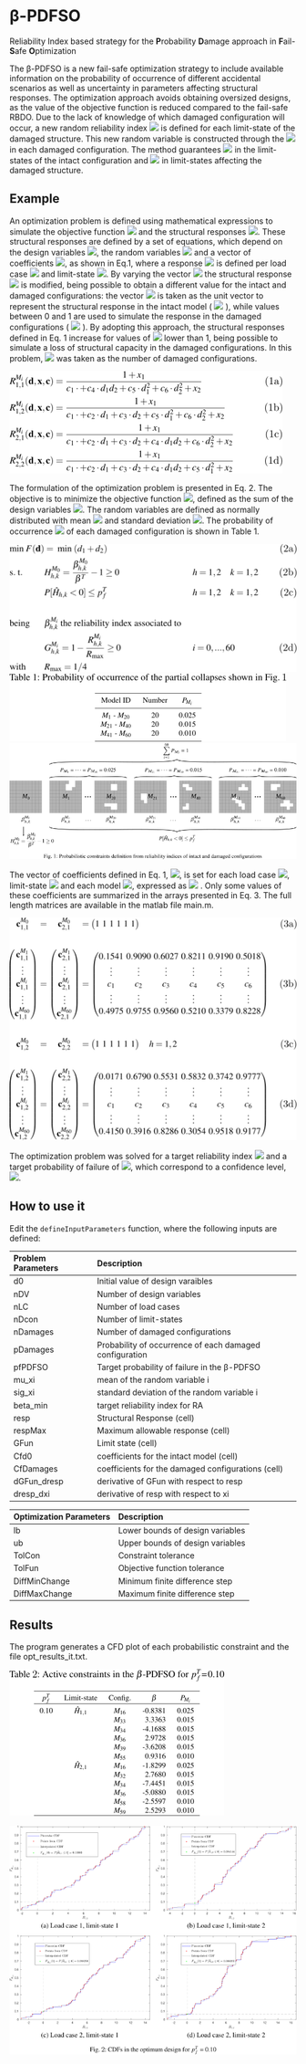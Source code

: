 # β-PDFSO

Reliability Index based strategy for the **P**robability **D**amage approach in **F**ail-**S**afe **O**ptimization

The β-PDFSO is a new fail-safe optimization strategy to include available information on the probability of occurrence of different accidental scenarios as well as uncertainty in parameters affecting structural responses. The optimization approach avoids obtaining oversized designs, as the value of the objective function is reduced compared to the fail-safe RBDO. Due to the lack of knowledge of which damaged configuration will occur, a new random reliability index 
<img src="https://render.githubusercontent.com/render/math?math=\hat{\beta}">
is defined for each limit-state of the damaged structure. This new random variable is constructed through the 
<img src="https://render.githubusercontent.com/render/math?math=\beta">
in each damaged configuration. The method guarantees 
<img src="https://render.githubusercontent.com/render/math?math=\beta^T">
in the limit-states of the intact configuration and 
<img src="https://render.githubusercontent.com/render/math?math=P[\beta < \beta^T] \le p_f^T">
in limit-states affecting the damaged structure.

## Example

An optimization problem is defined using mathematical expressions to simulate the objective function 
<img src="https://render.githubusercontent.com/render/math?math=F">
and the structural responses 
<img src="https://render.githubusercontent.com/render/math?math=R">. 
These structural responses are defined by a set of equations, which depend on the design variables 
<img src="https://render.githubusercontent.com/render/math?math=\textbf{d}=[d_1, d_2]">, 
the random variables 
<img src="https://render.githubusercontent.com/render/math?math=\textbf{x}=[x_1, x_2]"> 
and a vector of coefficients 
<img src="https://render.githubusercontent.com/render/math?math=\textbf{c}=[c_1, c_2, c_3, c_4, c_5, c_6]">, 
as shown in Eq.1, where a response 
<img src="https://render.githubusercontent.com/render/math?math=R_{h,k}^{M_i}"> 
is defined per load case 
<img src="https://render.githubusercontent.com/render/math?math=h"> 
and limit-state 
<img src="https://render.githubusercontent.com/render/math?math=k">. 
By varying the vector 
<img src="https://render.githubusercontent.com/render/math?math=\textbf{c}"> 
the structural response 
<img src="https://render.githubusercontent.com/render/math?math=R_{h,k}^{M_i}"> 
is modified, being possible to obtain a different value for the intact and damaged configurations: the vector 
<img src="https://render.githubusercontent.com/render/math?math=\textbf{c}"> 
is taken as the unit vector to represent the structural response in the intact model (
<img src="https://render.githubusercontent.com/render/math?math=M_0">
), while values between 0 and 1 are used to simulate the response in the damaged configurations (
<img src="https://render.githubusercontent.com/render/math?math=M_i, i=1,...,D">
). By adopting this approach, the structural responses defined in Eq. 1 increase for values of 
<img src="https://render.githubusercontent.com/render/math?math=\textbf{c}"> 
lower than 1, being possible to simulate a loss of structural capacity in the damaged configurations. In this problem, 
<img src="https://render.githubusercontent.com/render/math?math=D=60"> 
was taken as the number of damaged configurations.

![](refs/eq1.png)

The formulation of the optimization problem is presented in Eq. 2. The objective is to minimize the objective function 
<img src="https://render.githubusercontent.com/render/math?math=F">, defined as the sum of the design variables 
<img src="https://render.githubusercontent.com/render/math?math=\textbf{d}=(d_1, d_2)">.
The random variables are defined as normally distributed with mean 
<img src="https://render.githubusercontent.com/render/math?math=\bm{\mu}_{\textbf{x}}=(0.25, 1)">
and standard deviation 
<img src="https://render.githubusercontent.com/render/math?math=\bm{\sigma}_{\textbf{x}}=(0.025, 0.1)">. 
The probability of occurrence 
<img src="https://render.githubusercontent.com/render/math?math=P_{M_i}"> 
of each damaged configuration is shown in Table 1.

![](refs/eq2.png)
![](refs/table1.png)
![](refs/figure1.png)

The vector of coefficients defined in Eq. 1, 
<img src="https://render.githubusercontent.com/render/math?math=\textbf{c}=[c_1, c_2, c_3, c_4, c_5, c_6]">, 
is set for each load case <img src="https://render.githubusercontent.com/render/math?math=h">, 
limit-state <img src="https://render.githubusercontent.com/render/math?math=k"> and each model 
<img src="https://render.githubusercontent.com/render/math?math=M_i">, 
expressed as <img src="https://render.githubusercontent.com/render/math?math=\textbf{c}_{h,k}^{M_{i}}"> . Only some values of these coefficients are summarized in the arrays presented in Eq. 3. The full length matrices are available in the matlab file main.m.

![](refs/eq3.png)

The optimization problem was solved for a target reliability index <img src="https://render.githubusercontent.com/render/math?math=\beta^T=3.7190"> and a target probability of failure of <img src="https://render.githubusercontent.com/render/math?math=p_{f}^{T}=0.10">, which correspond to a confidence level, 
<img src="https://render.githubusercontent.com/render/math?math=R^{T}=0.90">.




## How to use it

Edit the `defineInputParameters` function, where the following inputs are defined:

Problem Parameters       | Description
:-----------------       | :----------
d0                       | Initial value of design varaibles
nDV                      | Number of design variables
nLC                      | Number of load cases
nDcon                    | Number of limit-states
nDamages                 | Number of damaged configurations
pDamages                 | Probability of occurrence of each damaged configuration
pfPDFSO                  | Target probability of failure in the β-PDFSO 
mu_xi                    | mean of the random variable i
sig_xi                   | standard deviation of the random variable i
beta_min                 | target reliability index for RA
resp                     | Structural Response (cell) 
respMax                  | Maximum allowable response (cell)  
GFun                     | Limit state (cell)
Cfd0                     | coefficients for the intact model (cell)
CfDamages                | coefficients for the damaged configurations (cell)
dGFun_dresp              | derivative of GFun with respect to resp
dresp_dxi                | derivative of resp with respect to xi    

Optimization Parameters       | Description
:----------------------       | :----------
lb                            | Lower bounds of design variables
ub                            | Upper bounds of design variables
TolCon                        | Constraint tolerance
TolFun                        | Objective function tolerance
DiffMinChange                 | Minimum finite difference step
DiffMaxChange                 | Maximum finite difference step


## Results

The program generates a CFD plot of each probabilistic constraint and the file opt_results_it.txt.

![](refs/table2.png)

![](refs/figure2.png)
